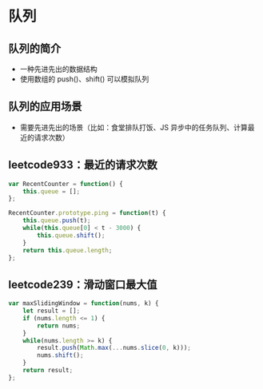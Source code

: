 # 队列
## 队列的简介
- 一种先进先出的数据结构
- 使用数组的 push()、shift() 可以模拟队列

## 队列的应用场景
- 需要先进先出的场景（比如：食堂排队打饭、JS 异步中的任务队列、计算最近的请求次数）

## leetcode933：最近的请求次数
```javascript
var RecentCounter = function() {
    this.queue = [];
};

RecentCounter.prototype.ping = function(t) {
    this.queue.push(t);
    while(this.queue[0] < t - 3000) {
        this.queue.shift();
    }
    return this.queue.length;
};
```

## leetcode239：滑动窗口最大值
```javascript
var maxSlidingWindow = function(nums, k) {
    let result = [];
    if (nums.length <= 1) {
        return nums;
    }
    while(nums.length >= k) {
        result.push(Math.max(...nums.slice(0, k)));
        nums.shift();
    }
    return result;
};
```
